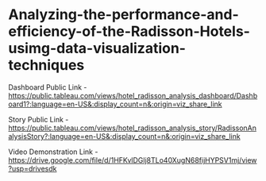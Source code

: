 # Analyzing-the-performance-and-efficiency-of-the-Radisson-Hotels-usimg-data-visualization-techniques


Dashboard Public Link -https://public.tableau.com/views/hotel_radisson_analysis_dashboard/Dashboard1?:language=en-US&:display_count=n&:origin=viz_share_link

Story Public Link -https://public.tableau.com/views/hotel_radisson_analysis_story/RadissonAnalysisStory?:language=en-US&:display_count=n&:origin=viz_share_link

Video Demonstration Link -https://drive.google.com/file/d/1HFKvlDGlj8TLo40XugN68fijHYPSV1mj/view?usp=drivesdk

